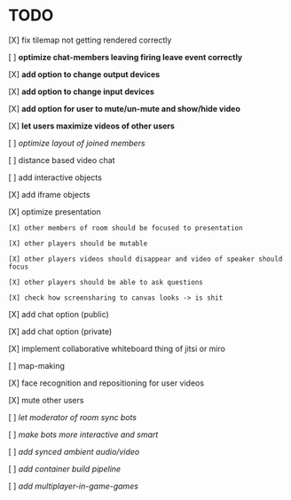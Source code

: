 # TODO

[X] fix tilemap not getting rendered correctly

[ ] **optimize chat-members leaving firing leave event correctly**

[X] **add option to change output devices**

[X] **add option to change input devices**

[X] **add option for user to mute/un-mute and show/hide video**

[X] **let users maximize videos of other users**

[ ] _optimize layout of joined members_

[ ] distance based video chat

[ ] add interactive objects

[X] add iframe objects

[X] optimize presentation

    [X] other members of room should be focused to presentation

    [X] other players should be mutable

    [X] other players videos should disappear and video of speaker should focus

    [X] other players should be able to ask questions

    [X] check how screensharing to canvas looks -> is shit

[X] add chat option (public)

[X] add chat option (private)

[X] implement collaborative whiteboard thing of jitsi or miro

[ ] map-making

[X] face recognition and repositioning for user videos

[X] mute other users

[ ] _let moderator of room sync bots_

[ ] _make bots more interactive and smart_

[ ] _add synced ambient audio/video_

[ ] _add container build pipeline_

[ ] _add multiplayer-in-game-games_
